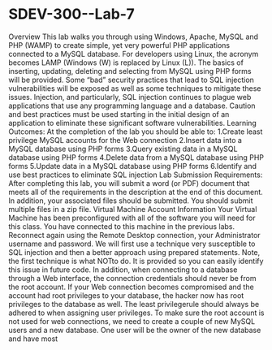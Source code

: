 # SDEV-300--Lab-7
Overview This lab walks you through using Windows, Apache, MySQL and PHP (WAMP) to create simple, yet very powerful PHP applications connected to a MySQL database. For developers using Linux, the acronym becomes LAMP (Windows (W) is replaced by Linux (L)).  The basics of inserting, updating, deleting and selecting from MySQL using PHP forms will be provided. Some “bad” security practices that lead to SQL injection vulnerabilities will be exposed as well as some techniques to mitigate these issues. Injection, and particularly, SQL injection continues to plague web applications that use any programming language and a database. Caution and best practices must be used starting in the initial design of an application to eliminate these significant software vulnerabilities. Learning Outcomes: At the completion of the lab you should be able to: 1.Create least privilege MySQL accounts for the Web connection 2.Insert data into a MySQL database using PHP forms 3.Query existing data in a MySQL database using PHP forms 4.Delete data from a MySQL database using PHP forms 5.Update data in a MySQL database using PHP forms 6.Identify and use best practices to eliminate SQL injection Lab Submission Requirements: After completing this lab, you will submit a word (or PDF) document that meets all of the requirements in the description at the end of this document. In addition, your associated files should be submitted. You should submit multiple files in a zip file. Virtual Machine Account Information Your Virtual Machine has been preconfigured with all of the software you will need for this class. You have connected to this machine in the previous labs. Reconnect again using the Remote Desktop connection, your Administrator username and password. We will first use a technique very susceptible to SQL injection and then a better approach using prepared statements. Note, the first technique is what NOTto do. It is provided so you can easily identify this issue in future code. In addition, when connecting to a database through a Web interface, the connection credentials should never be from the root account. If your Web connection becomes compromised and the account had root privileges to your database, the hacker now has root privileges to the database as well. The least privilegerule should always be adhered to when assigning user privileges. To make sure the root account is not used for web connections, we need to create a couple of new MySQL users and a new database. One user will be the owner of the new database and have most 
